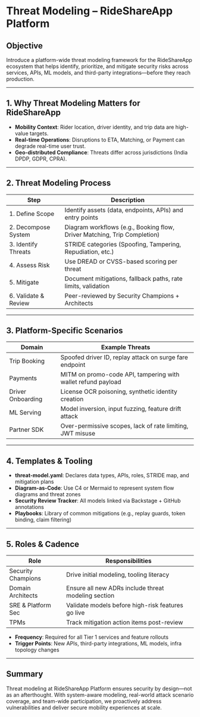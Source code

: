 # Threat Modeling – RideShareApp Platform

## Objective
Introduce a platform-wide threat modeling framework for the RideShareApp ecosystem that helps identify, prioritize, and mitigate security risks across services, APIs, ML models, and third-party integrations—before they reach production.

---

## 1. Why Threat Modeling Matters for RideShareApp
- **Mobility Context**: Rider location, driver identity, and trip data are high-value targets.
- **Real-time Operations**: Disruptions to ETA, Matching, or Payment can degrade real-time user trust.
- **Geo-distributed Compliance**: Threats differ across jurisdictions (India DPDP, GDPR, CPRA).

---

## 2. Threat Modeling Process
| Step                  | Description                                                                 |
|-----------------------|-----------------------------------------------------------------------------|
| 1. Define Scope       | Identify assets (data, endpoints, APIs) and entry points                    |
| 2. Decompose System   | Diagram workflows (e.g., Booking flow, Driver Matching, Trip Completion)    |
| 3. Identify Threats   | STRIDE categories (Spoofing, Tampering, Repudiation, etc.)                  |
| 4. Assess Risk        | Use DREAD or CVSS-based scoring per threat                                  |
| 5. Mitigate           | Document mitigations, fallback paths, rate limits, validation               |
| 6. Validate & Review  | Peer-reviewed by Security Champions + Architects                            |

---

## 3. Platform-Specific Scenarios
| Domain            | Example Threats                                                               |
|-------------------|--------------------------------------------------------------------------------|
| Trip Booking      | Spoofed driver ID, replay attack on surge fare endpoint                        |
| Payments          | MITM on promo-code API, tampering with wallet refund payload                   |
| Driver Onboarding | License OCR poisoning, synthetic identity creation                             |
| ML Serving        | Model inversion, input fuzzing, feature drift attack                           |
| Partner SDK       | Over-permissive scopes, lack of rate limiting, JWT misuse                      |

---

## 4. Templates & Tooling
- **threat-model.yaml**: Declares data types, APIs, roles, STRIDE map, and mitigation plans
- **Diagram-as-Code**: Use C4 or Mermaid to represent system flow diagrams and threat zones
- **Security Review Tracker**: All models linked via Backstage + GitHub annotations
- **Playbooks**: Library of common mitigations (e.g., replay guards, token binding, claim filtering)

---

## 5. Roles & Cadence
| Role                 | Responsibilities                                                         |
|----------------------|--------------------------------------------------------------------------|
| Security Champions   | Drive initial modeling, tooling literacy                                 |
| Domain Architects    | Ensure all new ADRs include threat modeling section                      |
| SRE & Platform Sec   | Validate models before high-risk features go live                        |
| TPMs                 | Track mitigation action items post-review                                |

- **Frequency**: Required for all Tier 1 services and feature rollouts
- **Trigger Points**: New APIs, third-party integrations, ML models, infra topology changes

---

## Summary
Threat modeling at RideShareApp Platform ensures security by design—not as an afterthought. With system-aware modeling, real-world attack scenario coverage, and team-wide participation, we proactively address vulnerabilities and deliver secure mobility experiences at scale.

